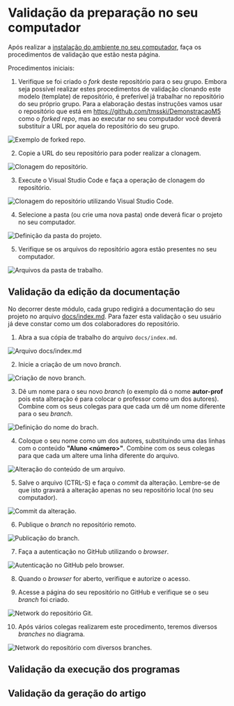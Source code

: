 # Validação da preparação no seu computador

Após realizar a [instalação do ambiente no seu computador](install.md), faça os procedimentos de validação que estão nesta página.

Procedimentos iniciais:

1. Verifique se foi criado o *fork* deste repositório para o seu grupo. Embora seja possível realizar estes procedimentos de validação clonando este modelo (template) de repositório, é preferível já trabalhar no repositório do seu próprio grupo. Para a elaboração destas instruções vamos usar o repositório que está em https://github.com/tmsski/DemonstracaoM5 como o *forked repo*, mas ao executar no seu computador você deverá substituir a URL por aquela do repositório do seu grupo.

![Exemplo de *forked repo*.](./docs/img/fork-repositorio.png)

2. Copie a URL do seu repositório para poder realizar a clonagem.

![Clonagem do repositório.](./docs/img/clone-repo.png)
   
3. Execute o Visual Studio Code e faça a operação de clonagem do repositório.

![Clonagem do repositório utilizando Visual Studio Code.](./docs/img/clone-repo-vscode.png)

4. Selecione a pasta (ou crie uma nova pasta) onde deverá ficar o projeto no seu computador.

![Definição da pasta do projeto.](docs/img/select-clone-folder.png)

5. Verifique se os arquivos do repositório agora estão presentes no seu computador.

![Arquivos da pasta de trabalho.](docs/img/vscode-work-folder.png)

## Validação da edição da documentação

No decorrer deste módulo, cada grupo redigirá a documentação do seu projeto no arquivo [docs/index.md](docs/index.md). Para fazer esta validação o seu usuário já deve constar como um dos colaboradores do repositório.

1. Abra a sua cópia de trabalho do arquivo `docs/index.md`.

![Arquivo docs/index.md](docs/img/vscode-docs-index.png)

2. Inicie a criação de um novo *branch*.

![Criação de novo branch.](docs/img/vscode-create-branch.png)

3. Dê um nome para o seu novo *branch* (o exemplo dá o nome **autor-prof** pois esta alteração é para colocar o professor como um dos autores). Combine com os seus colegas para que cada um dê um nome diferente para o seu *branch*.

![Definição do nome do brach.](docs/img/vscode-branch-name.png)

4. Coloque o seu nome como um dos autores, substituindo uma das linhas com o conteúdo **"Aluno <número>"**. Combine com os seus colegas para que cada um altere uma linha diferente do arquivo.

![Alteração do conteúdo de um arquivo.](docs/img/vscode-change-branch.png)

5. Salve o arquivo (CTRL-S) e faça o *commit* da alteração. Lembre-se de que isto gravará a alteração apenas no seu repositório local (no seu computador).

![*Commit* da alteração.](docs/img/vscode-commit.png)

6. Publique o *branch* no repositório remoto.

![Publicação do *branch*.](docs/img/vscode-publish-branch.png)

7. Faça a autenticação no GitHub utilizando o *browser*.

![Autenticação no GitHub pelo browser.](docs/img/github-auth-browser.png)

8. Quando o *browser* for aberto, verifique e autorize o acesso.

9. Acesse a página do seu repositório no GitHub e verifique se o seu *branch* foi criado.

![Network do repositório Git.](docs/img/github-network.png)

10. Após vários colegas realizarem este procedimento, teremos diversos *branches* no diagrama.

![Network do repositório com diversos branches.](docs/img/github-network-several.png)


## Validação da execução dos programas

## Validação da geração do artigo